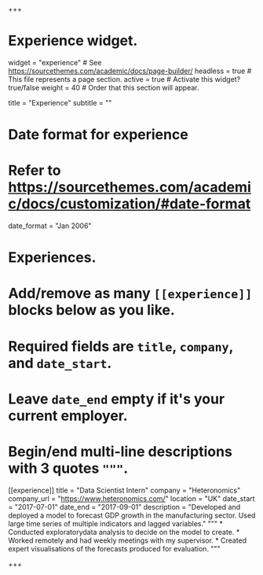 +++
# Experience widget.
widget = "experience"  # See https://sourcethemes.com/academic/docs/page-builder/
headless = true  # This file represents a page section.
active = true  # Activate this widget? true/false
weight = 40  # Order that this section will appear.

title = "Experience"
subtitle = ""

# Date format for experience
#   Refer to https://sourcethemes.com/academic/docs/customization/#date-format
date_format = "Jan 2006"

# Experiences.
#   Add/remove as many `[[experience]]` blocks below as you like.
#   Required fields are `title`, `company`, and `date_start`.
#   Leave `date_end` empty if it's your current employer.
#   Begin/end multi-line descriptions with 3 quotes `"""`.
[[experience]]
  title = "Data Scientist Intern"
  company = "Heteronomics"
  company_url = "https://www.heteronomics.com/"
  location = "UK"
  date_start = "2017-07-01"
  date_end = "2017-09-01"
  description = "Developed and deployed a model to forecast GDP growth in the manufacturing sector. Used large time series of multiple indicators and lagged variables."
  """
    * Conducted exploratorydata analysis to decide on the model to create.
    * Worked remotely and had weekly meetings with my supervisor.
    * Created expert visualisations of the forecasts produced for evaluation.
  """



+++
